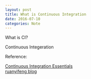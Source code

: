 ```yaml
---
layout: post
title: What is Continuous Integration
date: 2016-07-10
categories: Note
---
```


What is CI?  

Continuous Integeration


Reference:

[Continuous Integration Essentials](https://codeship.com/continuous-integration-essentials)    
[ruanyifeng blog](http://www.ruanyifeng.com/blog/2015/09/continuous-integration.html)
